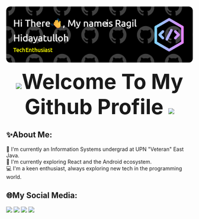 ![Header](./github-header-image.png)

<div align="center" style="font-size: 4em; font-weight: bold;"> <img src="https://user-images.githubusercontent.com/74038190/213844263-a8897a51-32f4-4b3b-b5c2-e1528b89f6f3.png" width="25px" />Welcome To My Github Profile <img src="https://user-images.githubusercontent.com/74038190/213844263-a8897a51-32f4-4b3b-b5c2-e1528b89f6f3.png" width="25px" /> </div>

## ✨About Me:
🏫 I'm currently an Information Systems undergrad at UPN "Veteran" East Java.<br>
🧠 I'm currently exploring React and the Android ecosystem.<br>
💻 I'm a keen enthusiast, always exploring new tech in the programming world.<br>

## 🌐My Social Media:
<p align="left" gap="25">
    <a href="https://instagram.com/ragilhidayah_/"><img src="https://skillicons.dev/icons?i=instagram"></a>
    <a href="https://linkedin.com/in/ragilhidayah"><img src="https://skillicons.dev/icons?i=linkedin"></a>
    <a href="https://github.com/NemesisID"><img src="https://skillicons.dev/icons?i=github"></a>
    <a href="mailto:ragilhidayah1990@gmail.com"><img src="https://skillicons.dev/icons?i=gmail"></a>
</p>
